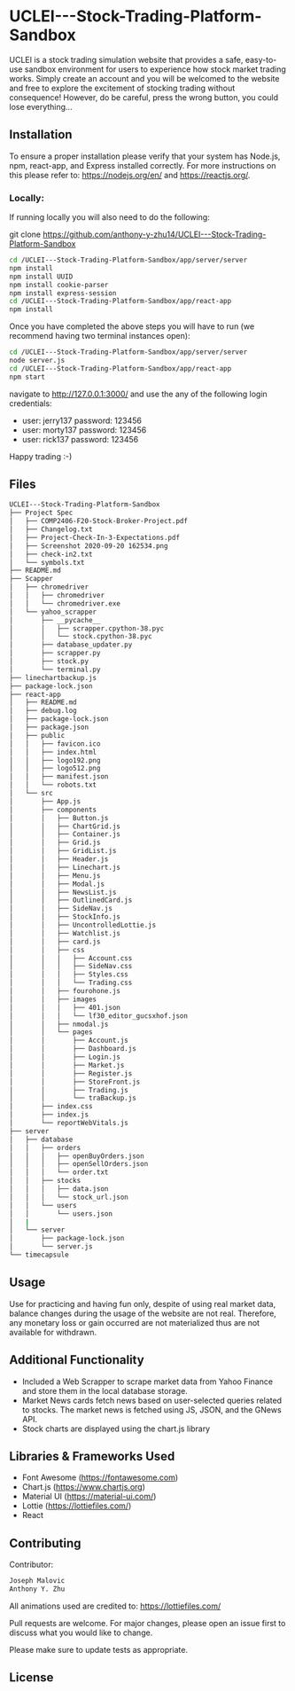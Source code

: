 # UCLEI---Stock-Trading-Platform-Sandbox

UCLEI is a stock trading simulation website that provides a safe, easy-to-use sandbox environment for users to experience how stock market trading works.
Simply create an account and you will be welcomed to the website and free to explore the excitement of stocking trading without consequence!
However, do be careful, press the wrong button, you could lose everything...

## Installation

To ensure a proper installation please verify that your system has Node.js, npm, react-app, and Express installed correctly. For more instructions on this please refer to: https://nodejs.org/en/ and https://reactjs.org/.

<h3>Locally:</h3>
If running locally you will also need to do the following:

git clone https://github.com/anthony-y-zhu14/UCLEI---Stock-Trading-Platform-Sandbox

```bash
cd /UCLEI---Stock-Trading-Platform-Sandbox/app/server/server
npm install
npm install UUID
npm install cookie-parser
npm install express-session
cd /UCLEI---Stock-Trading-Platform-Sandbox/app/react-app
npm install
```

Once you have completed the above steps you will have to run
(we recommend having two terminal instances open):
```bash
cd /UCLEI---Stock-Trading-Platform-Sandbox/app/server/server
node server.js
cd /UCLEI---Stock-Trading-Platform-Sandbox/app/react-app
npm start
```

navigate to http://127.0.0.1:3000/
and use the any of the following login credentials:
<ul>
   <li> user: jerry137 password: 123456 </li>
   <li> user: morty137 password: 123456 </li>
   <li> user: rick137 password: 123456 </li>
</ul>

Happy trading :-)

## Files

```bash
UCLEI---Stock-Trading-Platform-Sandbox
├── Project Spec
│   ├── COMP2406-F20-Stock-Broker-Project.pdf
│   ├── Changelog.txt
│   ├── Project-Check-In-3-Expectations.pdf
│   ├── Screenshot 2020-09-20 162534.png
│   ├── check-in2.txt
│   └── symbols.txt
├── README.md
├── Scapper
│   ├── chromedriver
│   │   ├── chromedriver
│   │   └── chromedriver.exe
│   └── yahoo_scrapper
│       ├── __pycache__
│       │   ├── scrapper.cpython-38.pyc
│       │   └── stock.cpython-38.pyc
│       ├── database_updater.py
│       ├── scrapper.py
│       ├── stock.py
│       └── terminal.py
├── linechartbackup.js
├── package-lock.json
├── react-app
│   ├── README.md
│   ├── debug.log
│   ├── package-lock.json
│   ├── package.json
│   ├── public
│   │   ├── favicon.ico
│   │   ├── index.html
│   │   ├── logo192.png
│   │   ├── logo512.png
│   │   ├── manifest.json
│   │   └── robots.txt
│   └── src
│       ├── App.js
│       ├── components
│       │   ├── Button.js
│       │   ├── ChartGrid.js
│       │   ├── Container.js
│       │   ├── Grid.js
│       │   ├── GridList.js
│       │   ├── Header.js
│       │   ├── Linechart.js
│       │   ├── Menu.js
│       │   ├── Modal.js
│       │   ├── NewsList.js
│       │   ├── OutlinedCard.js
│       │   ├── SideNav.js
│       │   ├── StockInfo.js
│       │   ├── UncontrolledLottie.js
│       │   ├── Watchlist.js
│       │   ├── card.js
│       │   ├── css
│       │   │   ├── Account.css
│       │   │   ├── SideNav.css
│       │   │   ├── Styles.css
│       │   │   └── Trading.css
│       │   ├── fourohone.js
│       │   ├── images
│       │   │   ├── 401.json
│       │   │   └── lf30_editor_gucsxhof.json
│       │   ├── nmodal.js
│       │   └── pages
│       │       ├── Account.js
│       │       ├── Dashboard.js
│       │       ├── Login.js
│       │       ├── Market.js
│       │       ├── Register.js
│       │       ├── StoreFront.js
│       │       ├── Trading.js
│       │       └── traBackup.js
│       ├── index.css
│       ├── index.js
│       └── reportWebVitals.js
├── server
│   ├── database
│   │   ├── orders
│   │   │   ├── openBuyOrders.json
│   │   │   ├── openSellOrders.json
│   │   │   └── order.txt
│   │   ├── stocks
│   │   │   ├── data.json
│   │   │   └── stock_url.json
│   │   └── users
│   │       └── users.json
│   |
│   └── server
│       ├── package-lock.json
│       └── server.js
└── timecapsule
```

## Usage

Use for practicing and having fun only, despite of using real market data, balance changes during the usage of the website are not real.
Therefore, any monetary loss or gain occurred are not materialized thus are not available for withdrawn.  

## Additional Functionality

- Included a Web Scrapper to scrape market data from Yahoo Finance and store them in the local database storage.
- Market News cards fetch news based on user-selected queries related to stocks. The market news is fetched using JS, JSON, and the GNews API.
- Stock charts are displayed using the chart.js library

## Libraries & Frameworks Used
- Font Awesome (https://fontawesome.com)
- Chart.js (https://www.chartjs.org)
- Material UI (https://material-ui.com/)
- Lottie (https://lottiefiles.com/)
- React

## Contributing
Contributor:

```bash
Joseph Malovic
Anthony Y. Zhu
```
All animations used are credited to: https://lottiefiles.com/

Pull requests are welcome. For major changes, please open an issue first to discuss what you would like to change.

Please make sure to update tests as appropriate.

## License
